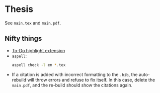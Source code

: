 # Thesis 

See `main.tex` and `main.pdf`.

## Nifty things

- [To-Do highlight extension](https://marketplace.visualstudio.com/items?itemName=wayou.vscode-todo-highlight) 
- `aspell`:
  ```bash
  aspell check -l en *.tex  
  ```
- If a citation is added with incorrect formatting to the `.bib`, the auto-rebuild will throw errors and refuse to fix itself. In this case, delete the `main.pdf`, and the re-build should show the citations again.
